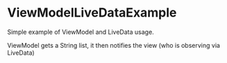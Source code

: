 # ViewModelLiveDataExample

Simple example of ViewModel and LiveData usage.

ViewModel gets a String list, it then notifies the view (who is observing via LiveData)
